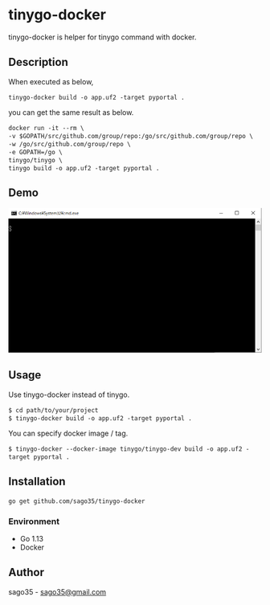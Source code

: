 # tinygo-docker

tinygo-docker is helper for tinygo command with docker.

## Description

When executed as below,

```
tinygo-docker build -o app.uf2 -target pyportal .
```

you can get the same result as below.

```
docker run -it --rm \
-v $GOPATH/src/github.com/group/repo:/go/src/github.com/group/repo \
-w /go/src/github.com/group/repo \
-e GOPATH=/go \
tinygo/tinygo \
tinygo build -o app.uf2 -target pyportal .
```

## Demo

![](tinygo-docker.gif)

## Usage

Use tinygo-docker instead of tinygo.  

```
$ cd path/to/your/project
$ tinygo-docker build -o app.uf2 -target pyportal .
```

You can specify docker image / tag.  

```
$ tinygo-docker --docker-image tinygo/tinygo-dev build -o app.uf2 -target pyportal .
```

## Installation

```
go get github.com/sago35/tinygo-docker
```

### Environment

* Go 1.13
* Docker

## Author

sago35 - <sago35@gmail.com>
